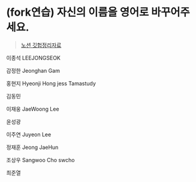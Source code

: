 # (fork연습) 자신의 이름을 영어로 바꾸어주세요.

> [노션 깃헙정리자료](https://www.notion.so/Git-ec10d8d1770648ce904be22d4a81bb01)

이종석 LEEJONGSEOK

감정한 Jeonghan Gam

홍현지 Hyeonji Hong jess Tamastudy

김동민

이재웅 JaeWoong Lee

윤성광

이주연 Juyeon Lee

정재훈 Jeong JaeHun

조상우 Sangwoo Cho swcho

최준열
